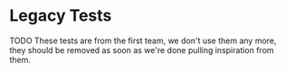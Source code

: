 # Legacy Tests

TODO These tests are from the first team, we don't use them any more, they should be removed as soon as we're done pulling inspiration from them.
